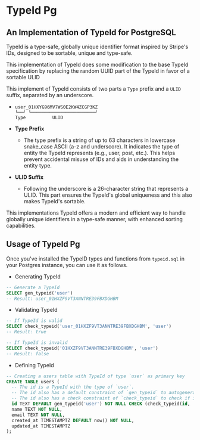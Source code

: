 # TypeId Pg

## An Implementation of TypeId for PostgreSQL

TypeId is a type-safe, globally unique identifier format inspired by Stripe's IDs, designed to be sortable, unique and type-safe.

This implementation of TypeId does some modification to the base TypeId specification by replacing the random UUID part of the TypeId in favor of a sortable ULID

This implement of TypeId consists of two parts a `Type` prefix and a `ULID` suffix, separated by an underscore.

- ```pseudo
  user_01HXYG96MV7WS0E2KW4ZCGP3KZ
  └──┘ └────────────────────────┘
  Type          ULID
  ```

- **Type Prefix**
  - The type prefix is a string of up to 63 characters in lowercase snake_case ASCII (a-z and underscore). It indicates the type of entity the TypeId represents (e.g., user, post, etc.). This helps prevent accidental misuse of IDs and aids in understanding the entity type.
- **ULID Suffix**
  - Following the underscore is a 26-character string that represents a ULID. This part ensures the TypeId's global uniqueness and this also makes TypeId's sortable.

This implementations TypeId offers a modern and efficient way to handle globally unique identifiers in a type-safe manner, with enhanced sorting capabilities.

## Usage of TypeId Pg

Once you've installed the TypeID types and functions from `typeid.sql` in your Postgres instance, you can use it as follows.

- Generating TypeId

```sql
-- Generate a TypeId
SELECT gen_typeid('user') 
-- Result: user_01HXZF9VT3ANNTRE39FBXDGHBM 
```

- Validating TypeId

```sql
-- If TypeId is valid
SELECT check_typeid('user_01HXZF9VT3ANNTRE39FBXDGHBM', 'user') 
-- Result: true

-- If TypeId is invalid
SELECT check_typeid('01HXZF9VT3ANNTRE39FBXDGHBM', 'user')
-- Result: false
```

- Defining TypeId

```sql
-- Creating a users table with TypeId of type `user` as primary key
CREATE TABLE users (
  -- The id is a TypeId with the type of `user`.   
  -- The id also has a default constraint of `gen_typeid` to autogenerated TypeId with the correct type of `user`. 
  -- The id also has a check constraint of `check_typeid` to check if it's a valid TypeId and has the correct type of `user`.
  id TEXT DEFAULT gen_typeid('user') NOT NULL CHECK (check_typeid(id, 'user')) PRIMARY KEY,
  name TEXT NOT NULL,
  email TEXT NOT NULL,
  created_at TIMESTAMPTZ DEFAULT now() NOT NULL,
  updated_at TIMESTAMPTZ
);
```

